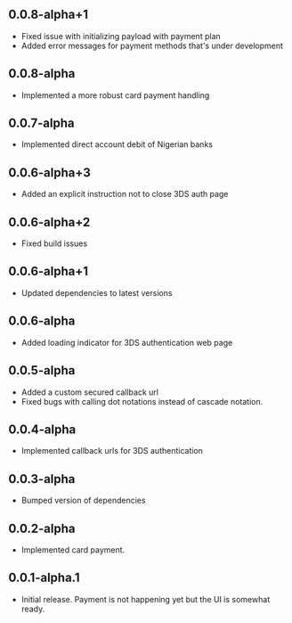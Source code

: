 ## 0.0.8-alpha+1
* Fixed issue with initializing payload with payment plan
* Added error messages for payment methods that's under development

## 0.0.8-alpha
* Implemented a more robust card payment handling

## 0.0.7-alpha
* Implemented direct account debit of Nigerian banks

## 0.0.6-alpha+3
* Added an explicit instruction not to close 3DS auth page

## 0.0.6-alpha+2
* Fixed build issues

## 0.0.6-alpha+1
* Updated dependencies to latest versions

## 0.0.6-alpha
* Added loading indicator for 3DS authentication web page

## 0.0.5-alpha
* Added a custom secured callback url
* Fixed bugs with calling dot notations instead of cascade notation.

## 0.0.4-alpha
* Implemented callback urls for 3DS authentication

## 0.0.3-alpha
* Bumped version of dependencies

## 0.0.2-alpha
* Implemented card payment.


## 0.0.1-alpha.1
* Initial release. Payment is not happening yet but the UI is somewhat
  ready.
